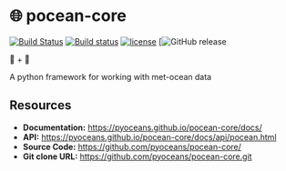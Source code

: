 # 🌐 pocean-core

[![Build Status](https://travis-ci.org/pyoceans/pocean-core.svg?branch=master)](https://travis-ci.org/pyoceans/pocean-core)
[![Build status](https://ci.appveyor.com/api/projects/status/gds2iavceg5unj0a?svg=true)](https://ci.appveyor.com/project/ocefpaf/pocean-core)
[![license](https://img.shields.io/github/license/pyoceans/pocean-core.svg)](https://github.com/pyoceans/pocean-core/blob/master/LICENSE.txt)
[![GitHub release](https://img.shields.io/github/release/pyoceans/pocean-core/all.svg)


🐍 + 🌊

A python framework for working with met-ocean data

## Resources
+ **Documentation:** <https://pyoceans.github.io/pocean-core/docs/>
+ **API:** <https://pyoceans.github.io/pocean-core/docs/api/pocean.html>
+ **Source Code:** <https://github.com/pyoceans/pocean-core/>
+ **Git clone URL:** <https://github.com/pyoceans/pocean-core.git>
